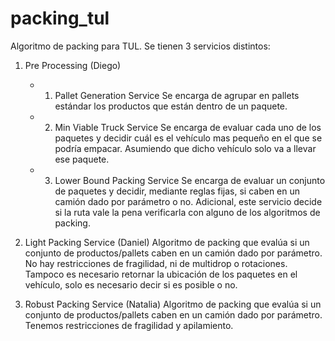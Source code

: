 # packing_tul

Algoritmo de packing para TUL. Se tienen 3 servicios distintos:

1. Pre Processing (Diego)
    -  1. Pallet Generation Service
    Se encarga de agrupar en pallets estándar los productos que están dentro de un paquete.
    -  2. Min Viable Truck Service
    Se encarga de evaluar cada uno de los paquetes y decidir cuál es el vehículo mas pequeño en el que se podría empacar. Asumiendo que dicho vehículo solo va a llevar ese paquete.
    -  3. Lower Bound Packing Service
    Se encarga de evaluar un conjunto de paquetes y decidir, mediante reglas fijas, si caben en un camión dado por parámetro o no. Adicional, este servicio decide si la ruta vale la pena verificarla con alguno de los algoritmos de packing.

2. Light Packing Service (Daniel)
Algoritmo de packing que evalúa si un conjunto de productos/pallets caben en un camión dado por parámetro. No hay restricciones de fragilidad, ni de multidrop o rotaciones. Tampoco es necesario retornar la ubicación de los paquetes en el vehículo, solo es necesario decir si es posible o no.

3. Robust Packing Service (Natalia)
Algoritmo de packing que evalúa si un conjunto de productos/pallets caben en un camión dado por parámetro. Tenemos restricciones de fragilidad y apilamiento.